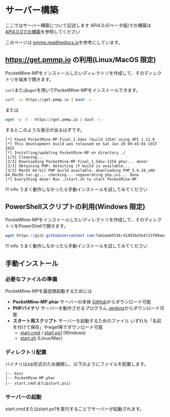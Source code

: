 # サーバー構築
ここではサーバー構築について記述します
API4.0.0(ベータ版)での構築は[API4.0.0での構築](./build-in-API4.html)を参照してください

このページは [pmmp.readthedocs.io](https://pmmp.readthedocs.io/en/rtfd/installation/requirements.html)を参考にしています。

## https://get.pmmp.io の利用(Linux/MacOS 限定)
PocketMine-MPをインストールしたいディレクトリを作成して、そのディレクトリを端末で開きます。

`curl`または`wget`を用いてPocketMine-MPをインストールできます。
```bash
curl -sL https://get.pmmp.io | bash -s -
```
または
```bash
wget -q -O - https://get.pmmp.io | bash -s -
```
するとこのような表示が出るはずです。
```
[*] Found PocketMine-MP Final_1.5dev (build 1254) using API 1.12.0
[*] This development build was released on Sat Jun 20 09:45:04 CEST 2015
[*] Installing/updating PocketMine-MP on directory ./
[1/3] Cleaning...
[2/3] Downloading PocketMine-MP Final_1.5dev-1254 phar... done!
[3/3] Obtaining PHP: detecting if build is available...
[3/3] MacOS 64-bit PHP build available, downloading PHP_5.6.10_x86-64_MacOS.tar.gz... checking... regenerating php.ini... done
[*] Everything done! Run ./start.sh to start PocketMine-MP
```
!!! info
    うまく動作しなかったら手動インストールを試してみてください

## PowerShellスクリプトの利用(Windows 限定)
PocketMine-MPをインストールしたいディレクトリを作成して、そのディレクトリをPowerShellで開きます。
```PowerShell
wget https://gist.githubusercontent.com/famima65536/d1493bd3e4713f09aed2c70e428a5064/raw/0935f747077fe3454b329801a93fe30bb1b55919/install.ps1 -OutFile temp-install.ps1; ./temp-install.ps1; Remove-Item temp-install.ps1
```

!!! info
    うまく動作しなかったら手動インストールを試してみてください

## 手動インストール
### 必要なファイルの準備
PocketMine-MPを最低限起動するためには

- **PocketMine-MP.phar** サーバーの本体 [GitHub](https://github.com/pmmp/PocketMine-MP/releases/latest)からダウンロード可能
- **PHPバイナリ** サーバーを動作させるプログラム [Jenkins](https://jenkins.pmmp.io/job/PHP-8.0-Aggregate/)からダウンロード可能
- **スタート用スクリプト** サーバーを起動するためのファイル いずれも「名前を付けて保存」やwget等でダウンロード可能
    - [start.cmd](https://raw.githubusercontent.com/pmmp/PocketMine-MP/stable/start.sh) / [start.ps1](https://raw.githubusercontent.com/pmmp/PocketMine-MP/stable/start.ps1) (Windows)
    - [start.sh](https://raw.githubusercontent.com/pmmp/PocketMine-MP/stable/start.sh) (Linux/Mac)


### ディレクトリ配置
バイナリはzip形式のため展開し、以下のようにファイルを配置します。
```
|-- bin/
|-- PocketMine-MP.phar
|-- start.cmd(またはstart.ps1)
```

### サーバーの起動
start.cmdまたはstart.ps1を実行することでサーバーが起動されます。